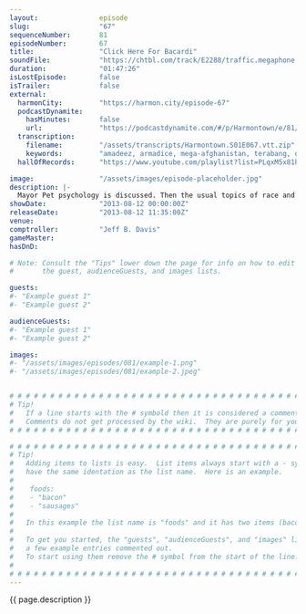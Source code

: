 ```yaml
---
layout:               episode
slug:                 "67"
sequenceNumber:       81
episodeNumber:        67
title:                "Click Here For Bacardi"
soundFile:            "https://chtbl.com/track/E2288/traffic.megaphone.fm/STA3539909450.mp3?updated=1555545291"
duration:             "01:47:26"
isLostEpisode:        false
isTrailer:            false
external:
  harmonCity:         "https://harmon.city/episode-67"
  podcastDynamite:
    hasMinutes:       false
    url:              "https://podcastdynamite.com/#/p/Harmontown/e/81/67"
  transcription:
    filename:         "/assets/transcripts/Harmontown.S01E067.vtt.zip"
    keywords:         "amadeez, armadice, mega-afghanistan, terabang, one-sixth, punjab, terraformed, ladybug, wristband, wristbands, uncool, hierarchies, infantile, fiv, spencers, enforce, licked, hierarchy, summit, cloaks, wallace, moon, anarchy, gnats, terrorism"
  hallOfRecords:      "https://www.youtube.com/playlist?list=PLqxM5x81hNOZe7VJhd6BjDamrlM7hCXYN"

image:                "/assets/images/episode-placeholder.jpg"
description: |-
  Mayor Pet psychology is discussed. Then the usual topics of race and terrorism. Then crap gets real about anarchy on the moon.
showDate:             "2013-08-12 00:00:00Z"
releaseDate:          "2013-08-12 11:35:00Z"
venue:                
comptroller:          "Jeff B. Davis"
gameMaster:           
hasDnD:               

# Note: Consult the "Tips" lower down the page for info on how to edit
#       the guest, audienceGuests, and images lists.

guests:
#- "Example guest 1"
#- "Example guest 2"

audienceGuests:
#- "Example guest 1"
#- "Example guest 2"

images:
#- "/assets/images/episodes/081/example-1.png"
#- "/assets/images/episodes/081/example-2.jpeg"


# # # # # # # # # # # # # # # # # # # # # # # # # # # # # # # # # # # # # # # # # # # # #
# Tip!
#   If a line starts with the # symbold then it is considered a comment.
#   Comments do not get processed by the wiki.  They are purely for your information.
# # # # # # # # # # # # # # # # # # # # # # # # # # # # # # # # # # # # # # # # # # # # #

# # # # # # # # # # # # # # # # # # # # # # # # # # # # # # # # # # # # # # # # # # # # #
# Tip!
#   Adding items to lists is easy.  List items always start with a - symbol and have
#   have the same identation as the list name.  Here is an example.
#
#    foods:
#    - "bacon"
#    - "sausages"
#
#   In this example the list name is "foods" and it has two items (bacon, and sausages).
#
#   To get you started, the "guests", "audienceGuests", and "images" lists below have
#   a few example entries commented out.
#   To start using them remove the # symbol from the start of the line.
#
# # # # # # # # # # # # # # # # # # # # # # # # # # # # # # # # # # # # # # # # # # # # #
---
```


<!-- The episode description will be rendered here -->
{{ page.description }}

<!-- Add your content BELOW here -->
<!-- vvvvvvvvvvvvvvvvvvvvvvvvvvv -->




<!-- ^^^^^^^^^^^^^^^^^^^^^^^^^^^ -->
<!-- Add your content ABOVE here -->

<!-- The episode gallery will be rendered here -->